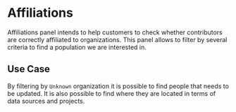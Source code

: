 # Affiliations

Affiliations panel intends to help customers to check whether contributors are correctly affiliated to organizations. This panel allows to filter by several criteria to find a population we are interested in.

## Use Case

By filtering by `Unknown` organization it is possible to find people that needs to be updated. It is also possible to find where they are located in terms of data sources and projects.
